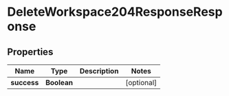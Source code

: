 

# DeleteWorkspace204ResponseResponse


## Properties

| Name | Type | Description | Notes |
|------------ | ------------- | ------------- | -------------|
|**success** | **Boolean** |  |  [optional] |



